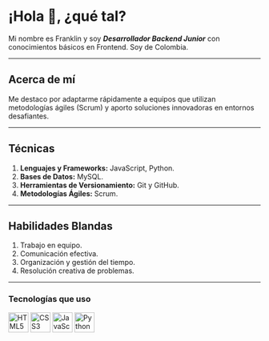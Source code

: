 # ¡Hola 👋, ¿qué tal?

Mi nombre es Franklin y soy ***Desarrollador Backend Junior*** con conocimientos básicos en Frontend. Soy de Colombia.

---

## Acerca de mí

Me destaco por adaptarme rápidamente a equipos que utilizan metodologías ágiles (Scrum) y aporto soluciones innovadoras en entornos desafiantes.

---

## Técnicas

1. **Lenguajes y Frameworks:** JavaScript, Python.
2. **Bases de Datos:** MySQL.
3. **Herramientas de Versionamiento:** Git y GitHub.
4. **Metodologías Ágiles:** Scrum.

---

## Habilidades Blandas

1. Trabajo en equipo.
2. Comunicación efectiva.
3. Organización y gestión del tiempo.
4. Resolución creativa de problemas.

---

### Tecnologías que uso

[<img src="https://cdn.jsdelivr.net/gh/devicons/devicon/icons/html5/html5-original.svg" alt="HTML5" width="40" height="40"/>](https://developer.mozilla.org/es/docs/Web/HTML)
[<img src="https://cdn.jsdelivr.net/gh/devicons/devicon/icons/css3/css3-original.svg" alt="CSS3" width="40" height="40"/>](https://developer.mozilla.org/es/docs/Web/CSS)
[<img src="https://cdn.jsdelivr.net/gh/devicons/devicon/icons/javascript/javascript-original.svg" alt="JavaScript" width="40" height="40"/>](https://developer.mozilla.org/es/docs/Web/JavaScript)
[<img src="https://cdn.jsdelivr.net/gh/devicons/devicon/icons/python/python-original.svg" alt="Python" width="40" height="40"/>](https://www.python.org/)
